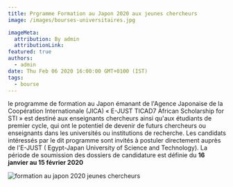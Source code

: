 ```yaml
---
title: Prgramme Formation au Japon 2020 aux jeunes chercheurs
image: /images/bourses-universitaires.jpg

imageMeta:
  attribution: By admin
  attributionLink:
featured: true
authors:
  - admin
date: Thu Feb 06 2020 16:00:00 GMT+0100 (IST)
tags:
  - bourse
---
```

le programme de formation au Japon émanant de l'Agence Japonaise de la Coopération Internationale (JICA) « E-JUST TICAD7 African Scholarship for STI » est destiné aux enseignants chercheurs ainsi qu'aux étudiants de premier cycle, qui ont le potentiel de devenir de futurs chercheurs ou enseignants dans les universités ou institutions de recherche. Les candidats intéressés par le dit programme sont invités à postuler directement auprès de l'E-JUST ( Egypt-Japan University of Science and Technology). La période de soumission des dossiers de candidature est définie du **16 janvier au 15 février 2020**


![formation au japon 2020 jeunes chercheurs](/images/formation-au-japon-2020.jpg)
